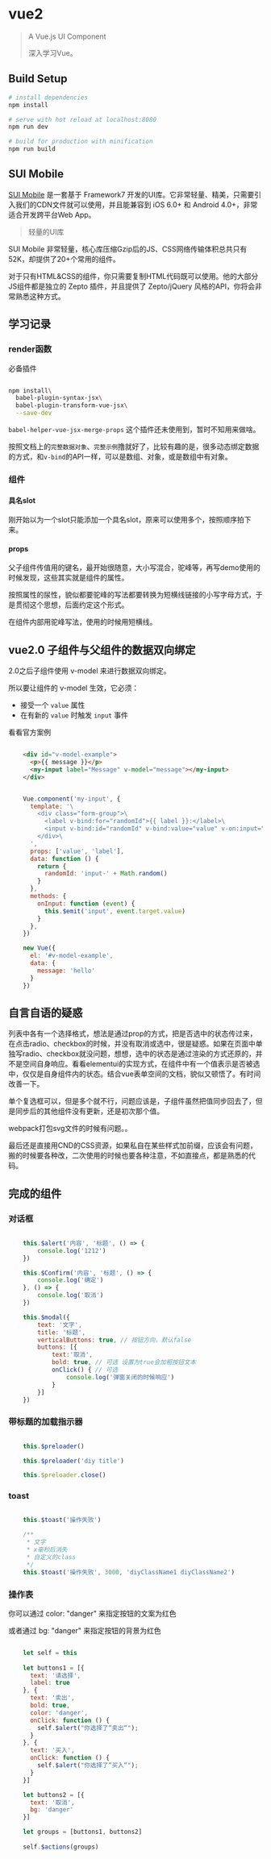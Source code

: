 # vue2

> A Vue.js UI Component
> 
> 深入学习Vue。

## Build Setup

``` bash
# install dependencies
npm install

# serve with hot reload at localhost:8080
npm run dev

# build for production with minification
npm run build
```

## SUI Mobile

[SUI Mobile](http://m.sui.taobao.org) 是一套基于 Framework7 开发的UI库。它非常轻量、精美，只需要引入我们的CDN文件就可以使用，并且能兼容到 iOS 6.0+ 和 Android 4.0+，非常适合开发跨平台Web App。

> 轻量的UI库

SUI Mobile 非常轻量，核心库压缩Gzip后的JS、CSS网络传输体积总共只有52K，却提供了20+个常用的组件。

对于只有HTML&CSS的组件，你只需要复制HTML代码既可以使用。他的大部分JS组件都是独立的 Zepto 插件，并且提供了 Zepto/jQuery 风格的API，你将会非常熟悉这种方式。

## 学习记录

### render函数

必备插件
``` bash

npm install\
  babel-plugin-syntax-jsx\
  babel-plugin-transform-vue-jsx\
  --save-dev

```

`babel-helper-vue-jsx-merge-props` 这个插件还未使用到，暂时不知用来做啥。

按照文档上的`完整数据对象`、`完整示例`撸就好了，比较有趣的是，很多动态绑定数据的方式，和`v-bind`的API一样，可以是数组、对象，或是数组中有对象。



### 组件

#### 具名slot

刚开始以为一个slot只能添加一个具名slot，原来可以使用多个，按照顺序拍下来。

#### props

父子组件传值用的键名，最开始很随意，大小写混合，驼峰等，再写demo使用的时候发现，这些其实就是组件的属性。

按照属性的尿性，貌似都要驼峰的写法都要转换为短横线链接的小写字母方式，于是贯彻这个思想，后面约定这个形式。

在组件内部用驼峰写法，使用的时候用短横线。

## vue2.0 子组件与父组件的数据双向绑定

2.0之后子组件使用 v-model 来进行数据双向绑定。

所以要让组件的 v-model 生效，它必须：

* 接受一个 `value` 属性
* 在有新的 `value` 时触发 `input` 事件

看看官方案例

``` html

	<div id="v-model-example">
	  <p>{{ message }}</p>
	  <my-input label="Message" v-model="message"></my-input>
	</div>

```

```javascript

	Vue.component('my-input', {
	  template: '\
	    <div class="form-group">\
	      <label v-bind:for="randomId">{{ label }}:</label>\
	      <input v-bind:id="randomId" v-bind:value="value" v-on:input="onInput">\
	    </div>\
	  ',
	  props: ['value', 'label'],
	  data: function () {
	    return {
	      randomId: 'input-' + Math.random()
	    }
	  },
	  methods: {
	    onInput: function (event) {
	      this.$emit('input', event.target.value)
	    }
	  },
	})

	new Vue({
	  el: '#v-model-example',
	  data: {
	    message: 'hello'
	  }
	})

```

## 自言自语的疑惑

列表中各有一个选择格式，想法是通过prop的方式，把是否选中的状态传过来，在点击radio、checkbox的时候，并没有取消或选中，很是疑惑。如果在页面中单独写radio、checkbox就没问题，想想，选中的状态是通过渲染的方式还原的，并不是空间自身响应。看看elementui的实现方式，在组件中有一个值表示是否被选中，仅仅是自身组件内的状态。结合vue表单空间的文档，貌似又顿悟了。有时间改善一下。

单个复选框可以，但是多个就不行，问题应该是，子组件虽然把值同步回去了，但是同步后的其他组件没有更新，还是初次那个值。

webpack打包svg文件的时候有问题。。

最后还是直接用CND的CSS资源，如果私自在某些样式加前缀，应该会有问题，搬的时候要各种改，二次使用的时候也要各种注意，不如直接点，都是熟悉的代码。


## 完成的组件

### 对话框

```javascript
	
	this.$alert('内容', '标题', () => {
		console.log('1212')
	})

	this.$Confirm('内容', '标题', () => {
		console.log('确定')
	}, () => {
		console.log('取消')
	})

	this.$modal({
		text: '文字',
		title: '标题',
		verticalButtons: true, // 按钮方向，默认false
		buttons: [{
			text:'取消',
			bold: true, // 可选 设置为true会加粗按钮文本
			onClick() { // 可选
				console.log('弹窗关闭的时候响应')
			}
		}]
	})

```

### 带标题的加载指示器

```javascript

	this.$preloader()

	this.$preloader('diy title')

	this.$preloader.close()

```

### toast

```javascript

	this.$toast('操作失败')
	
	/**
	 * 文字
	 * x毫秒后消失
	 * 自定义的class
	 */
	this.$toast('操作失败', 3000, 'diyClassName1 diyClassName2')

```

### 操作表

你可以通过 color: "danger" 来指定按钮的文案为红色

或者通过 bg: "danger" 来指定按钮的背景为红色

```javascript

	let self = this
    
    let buttons1 = [{
      text: '请选择',
      label: true
    }, {
      text: '卖出',
      bold: true,
      color: 'danger',
      onClick: function () {
        self.$alert("你选择了“卖出“");
      }
    }, {
      text: '买入',
      onClick: function () {
        self.$alert("你选择了“买入“");
      }
    }]

    let buttons2 = [{
      text: '取消',
      bg: 'danger'
    }]

    let groups = [buttons1, buttons2]
    
    self.$actions(groups)

```


